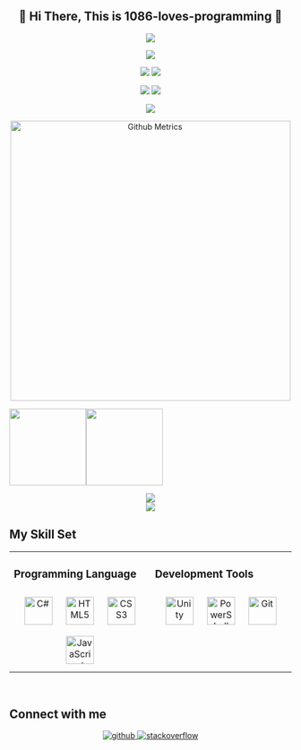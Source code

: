 <h2 align="center">👋 Hi There, This is 1086-loves-programming 👋</h2>
    <p align="center">
        <a href="https://github.com/1086-loves-programming"><img src=https://img.shields.io/badge/dynamic/json?color=272626&label=Github&query=%24.data.totalSubs&suffix=%20followers&url=https%3A%2F%2Fapi.spencerwoo.com%2Fsubstats%2F%3Fsource%3Dgithub%26queryKey%3D1086-loves-programming /></a>
    <div align="center"> <img src="https://visitor-badge.glitch.me/badge?page_id=sun0225SUN" /> </div>
</p>
<p align="center">
    <a href="https://shequ.codemao.cn/user/13869990"><img src="https://img.shields.io/badge/Codemao-编程猫-red" /></a>
    <a href="https://space.bilibili.com/1305803109"><img src="https://img.shields.io/badge/Bilibili-B%E7%AB%99-ff69b4" /></a>
</p>
<p align="center">
    <a href="https://juejin.cn/user/2582088500914903"><img src="https://stats.justsong.cn/api/juejin?id=2582088500914903&lang=zh-CN" /></a>
    <a href="https://space.bilibili.com/1305803109"><img src="https://stats.justsong.cn/api/bilibili/?id=1305803109&lang=zh-CN" /></a>
</p>

<div align="center"> <img src="https://activity-graph.herokuapp.com/graph?username=sun0225SUN&theme=xcode" /> </div>

<p align="center">
    <img width="500" src="https://metrics.lecoq.io/1086-loves-programming" alt="Github Metrics"><br>
</p>

<img align="" height="137px" src="https://github-readme-stats.vercel.app/api?username=1086-loves-programming&hide_title=true&hide_border=true&show_icons=true&include_all_commits=true&line_height=21&bg_color=0,EC6C6C,FFD479,FFFC79,73FA79&theme=graywhite&locale=cn" /><img align="" height="137px" src="https://github-readme-stats.vercel.app/api/top-langs/?username=1086-loves-programming&hide_title=true&hide_border=true&layout=compact&bg_color=0,73FA79,73FDFF,D783FF&theme=graywhite&locale=cn" />

<div align="center"> <img src="https://github-profile-trophy.vercel.app/?username=1086-loves-programming&locale=cn" /> </div>
<div align="center"> <img src="https://github-readme-streak-stats.herokuapp.com/?user=1086-loves-programming" /> </div>
  
## My Skill Set  
<table><tr><td valign="top" width="33%">

### Programming Language  
<div align="center">  
<a href="https://docs.microsoft.com/en-us/dotnet/csharp/" target="_blank"><img style="margin: 10px" src="https://profilinator.rishav.dev/skills-assets/csharp-original.svg" alt="C#" height="50" /></a>  
<a href="https://en.wikipedia.org/wiki/HTML5" target="_blank"><img style="margin: 10px" src="https://profilinator.rishav.dev/skills-assets/html5-original-wordmark.svg" alt="HTML5" height="50" /></a>  
<a href="https://www.w3schools.com/css/" target="_blank"><img style="margin: 10px" src="https://profilinator.rishav.dev/skills-assets/css3-original-wordmark.svg" alt="CSS3" height="50" /></a>  
<a href="https://www.javascript.com/" target="_blank"><img style="margin: 10px" src="https://profilinator.rishav.dev/skills-assets/javascript-original.svg" alt="JavaScript" height="50" /></a>  
</div>

</td><td valign="top" width="33%">

### Development Tools  
<div align="center">  
<a href="https://unity.com/" target="_blank"><img style="margin: 10px" src="https://profilinator.rishav.dev/skills-assets/unity.png" alt="Unity" height="50" /></a>  
<a href="https://docs.microsoft.com/en-us/powershell/" target="_blank"><img style="margin: 10px" src="https://profilinator.rishav.dev/skills-assets/powershell.png" alt="PowerShell" height="50" /></a>  
<a href="https://github.com/" target="_blank"><img style="margin: 10px" src="https://profilinator.rishav.dev/skills-assets/git-scm-icon.svg" alt="Git" height="50" /></a>  
</div>

</td></tr></table>  

<br/>  


## Connect with me  
<div align="center">
<a href="https://github.com/1086-loves-programming" target="_blank">
<img src=https://img.shields.io/badge/github-%2324292e.svg?&style=for-the-badge&logo=github&logoColor=white alt=github style="margin-bottom: 5px;" />
</a>
<a href="https://stackoverflow.com/users/20864257" target="_blank">
<img src=https://img.shields.io/badge/stackoverflow-%23F28032.svg?&style=for-the-badge&logo=stackoverflow&logoColor=white alt=stackoverflow style="margin-bottom: 5px;" />
</a>  
</div>  